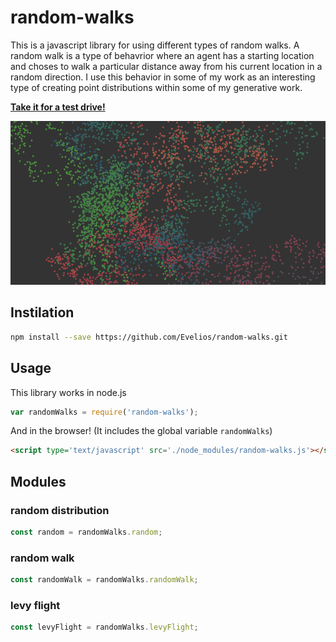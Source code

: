 # random-walks

This is a javascript library for using different types of random walks. A random walk is a type of behavrior where an agent has a starting location and choses to walk a particular distance away from his current location in a random direction. I use this behavior in some of my work as an interesting type of creating point distributions within some of my generative work.

[**Take it for a test drive!**](https://evelios.github.io/random-walks/example.html)


[![Example Image](example.PNG)](https://evelios.github.io/random-walks/example.html)

## Instilation

```sh
npm install --save https://github.com/Evelios/random-walks.git
```

## Usage

This library works in node.js
```js
var randomWalks = require('random-walks');
```

And in the browser! (It includes the global variable `randomWalks`)
```html
<script type='text/javascript' src='./node_modules/random-walks.js'></script>
```
## Modules

### random distribution

```js
const random = randomWalks.random;
```

### random walk

```js
const randomWalk = randomWalks.randomWalk;
```

### levy flight

```js
const levyFlight = randomWalks.levyFlight;
```
